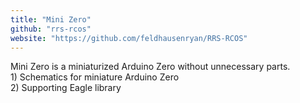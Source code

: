 ```yaml
---
title: "Mini Zero"
github: "rrs-rcos"
website: "https://github.com/feldhausenryan/RRS-RCOS"
---
```


Mini Zero is a miniaturized Arduino Zero without unnecessary parts. 
<br>1) Schematics for miniature Arduino Zero
<br>2) Supporting Eagle library
